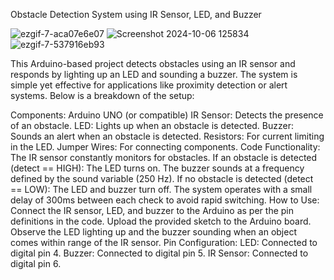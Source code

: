 Obstacle Detection System using IR Sensor, LED, and Buzzer

![ezgif-7-aca07e6e07](https://github.com/user-attachments/assets/36915d6d-9c35-4c45-8525-66432f8ea9e0)
![Screenshot 2024-10-06 125834](https://github.com/user-attachments/assets/fcf4eeed-4dd6-4a9d-b221-b2b34354d3dd)
![ezgif-7-537916eb93](https://github.com/user-attachments/assets/98a003dc-887b-45f4-a7d9-58cba259a2f1)

This Arduino-based project detects obstacles using an IR sensor and responds by lighting up an LED and sounding a buzzer. The system is simple yet effective for applications like proximity detection or alert systems. Below is a breakdown of the setup:

Components:
Arduino UNO (or compatible)
IR Sensor: Detects the presence of an obstacle.
LED: Lights up when an obstacle is detected.
Buzzer: Sounds an alert when an obstacle is detected.
Resistors: For current limiting in the LED.
Jumper Wires: For connecting components.
Code Functionality:
The IR sensor constantly monitors for obstacles.
If an obstacle is detected (detect == HIGH):
The LED turns on.
The buzzer sounds at a frequency defined by the sound variable (250 Hz).
If no obstacle is detected (detect == LOW):
The LED and buzzer turn off.
The system operates with a small delay of 300ms between each check to avoid rapid switching.
How to Use:
Connect the IR sensor, LED, and buzzer to the Arduino as per the pin definitions in the code.
Upload the provided sketch to the Arduino board.
Observe the LED lighting up and the buzzer sounding when an object comes within range of the IR sensor.
Pin Configuration:
LED: Connected to digital pin 4.
Buzzer: Connected to digital pin 5.
IR Sensor: Connected to digital pin 6.
